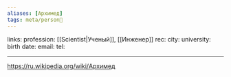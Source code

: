 ```yaml
---
aliases: [Архимед]
tags: meta/person👤
---
```

links: 
profession: [[Scientist|Ученый]], [[Инженер]]
rec:
city: 
university: 
birth date:
email:
tel:

---

https://ru.wikipedia.org/wiki/Архимед